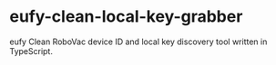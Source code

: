 # eufy-clean-local-key-grabber
eufy Clean RoboVac device ID and local key discovery tool written in TypeScript.
